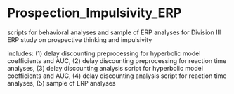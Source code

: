 # Prospection_Impulsivity_ERP
scripts for behavioral analyses and sample of ERP analyses for Division III ERP study on prospective thinking and impulsivity


includes: (1) delay discounting preprocessing for hyperbolic model coefficients and AUC, (2) delay discounting preprocessing for reaction time analyses, (3) delay discounting analysis script for hyperbolic model coefficients and AUC, (4) delay discounting analysis script for reaction time analyses, (5) sample of ERP analyses 
